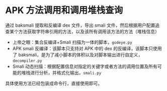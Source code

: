 # APK 方法调用和调用堆栈查询

通过 baksmali 提取和反编译 dex 文件，导出 smali 文件，然后根据用户配置追查某个方法获取字符串引用的方法，以及该所有调用该方法的方法（堆栈信息）

- 上帝之眼：集合反编译+Smali 扫描为一体的脚本，`godeye.py`
- APK smali 反编译：该脚本只支持对 APK 中的 dex 的反编译，该脚本只使用了 baksmali，是为了减小脚本的体积以及对脚本输出进行自定义，`decompiler.py`
- Smali 动态扫描：根据配置信息对指定的关键字或者方法的调用位置及所有可能的堆栈进行分析，并格式化输出，`smali.py`

具体使用方法已经包装成命令行，直接使用即可。
